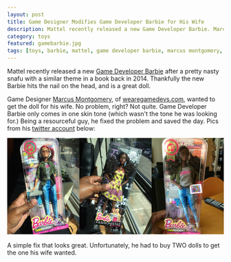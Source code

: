 ```yaml
---
layout: post
title: Game Designer Modifies Game Developer Barbie for His Wife
description: Mattel recently released a new Game Developer Barbie. Marcus Montgomery changed it a bit for his wife.
category: toys
featured: gamebarbie.jpg
tags: [toys, barbie, mattel, game developer barbie, marcus montgomery, we are game devs, barbie careers]
---
```


Mattel recently released a new [Game Developer Barbie](http://shop.mattel.com/product/index.jsp?productId=99225426) after a pretty nasty snafu with a similar theme in a book back in 2014. Thankfully the new Barbie hits the nail on the head, and is a great doll.

Game Designer [Marcus Montgomery](http://twitter.com/marcusingames), of [wearegamedevs.com](http://wearegamedevs.com), wanted to get the doll for his wife. No problem, right? Not quite. Game Developer Barbie only comes in one skin tone (which wasn't the tone he was looking for.) Being a resourceful guy, he fixed the problem and saved the day. Pics from his [twitter account](http://twitter.com/marcusingames) below:

![Game Developer Barbie Fix](/images/barbiefix.jpg)

A simple fix that looks great. Unfortunately, he had to buy TWO dolls to get the one his wife wanted.
